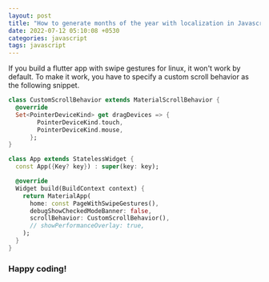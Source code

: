 ```yaml
---
layout: post
title: "How to generate months of the year with localization in Javascript?"
date: 2022-07-12 05:10:08 +0530
categories: javascript
tags: javascript
---
```


If you build a flutter app with swipe gestures for linux, it won't work by default. To make it work, you have to specify a custom scroll behavior as the following snippet.

```dart
class CustomScrollBehavior extends MaterialScrollBehavior {
  @override
  Set<PointerDeviceKind> get dragDevices => {
        PointerDeviceKind.touch,
        PointerDeviceKind.mouse,
      };
}

class App extends StatelessWidget {
  const App({Key? key}) : super(key: key);

  @override
  Widget build(BuildContext context) {
    return MaterialApp(
      home: const PageWithSwipeGestures(),
      debugShowCheckedModeBanner: false,
      scrollBehavior: CustomScrollBehavior(),
      // showPerformanceOverlay: true,
    );
  }
}
```

### Happy coding!
